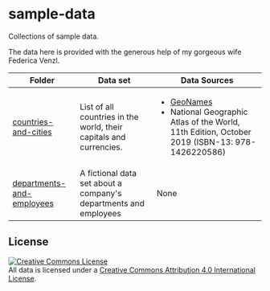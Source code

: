 # sample-data
Collections of sample data.

The data here is provided with the generous help of my gorgeous wife Federica Venzl.

| Folder            | Data set        | Data Sources              |
| ----------------- | --------------- | ------------------------- |
| [countries-and-cities](./countries-and-cities) | List of all countries in the world, their capitals and currencies. | <ul><li>[GeoNames](https://www.geonames.org/)</li><li>National Geographic Atlas of the World, 11th Edition, October 2019 (ISBN-13: 978-1426220586)</li></ul> |
| [departments-and-employees](./departments-and-employees) | A fictional data set about a company's departments and employees | None |

## License
<a rel="license" href="http://creativecommons.org/licenses/by/4.0/"><img alt="Creative Commons License" style="border-width:0" src="https://i.creativecommons.org/l/by/4.0/88x31.png" /></a><br />All data is licensed under a <a rel="license" href="http://creativecommons.org/licenses/by/4.0/">Creative Commons Attribution 4.0 International License</a>.
